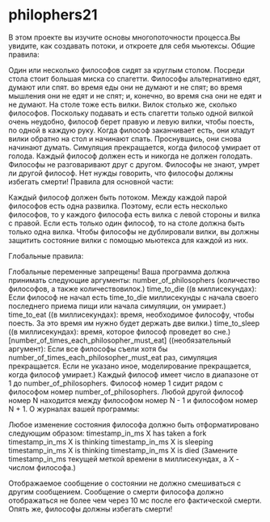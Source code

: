 # philophers21
В этом проекте вы изучите основы многопоточности процесса.Вы увидите, как создавать потоки, и откроете для себя мьютексы.
Общие правила:

Один или несколько философов сидят за круглым столом. Посреди стола стоит большая миска со спагетти.
Философы альтернативно едят, думают или спят.
во время еды они не думают и не спят;
во время мышления они не едят и не спят;
и, конечно, во время сна они не едят и не думают.
На столе тоже есть вилки. Вилок столько же, сколько философов.
Поскольку подавать и есть спагетти только одной вилкой очень неудобно, философ берет правую и левую вилки, чтобы поесть, по одной в каждую руку.
Когда философ заканчивает есть, они кладут вилки обратно на стол и начинают спать. Проснувшись, они снова начинают думать. Симуляция прекращается, когда философ умирает от голода.
Каждый философ должен есть и никогда не должен голодать.
Философы не разговаривают друг с другом.
Философы не знают, умрет ли другой философ.
Нет нужды говорить, что философы должны избегать смерти!
Правила для основной части:

Каждый философ должен быть потоком.
Между каждой парой философов есть одна развилка. Поэтому, если есть несколько философов, то у каждого философа есть вилка с левой стороны и вилка с правой. Если есть только один философ, то на столе должна быть только одна вилка.
Чтобы философы не дублировали вилки, вы должны защитить состояние вилки с помощью мьютекса для каждой из них.

Глобальные правила:

Глобальные переменные запрещены!
Ваша программа должна принимать следующие аргументы:
number_of_philosophers (количество философов, а также количествовилок.)
time_to_die ((в миллисекундах): Если философ не начал есть time_to_die миллисекунды с начала своего последнего приема пищи или начала симуляции, он умирает.)
time_to_eat ((в миллисекундах): время, необходимое философу, чтобы поесть. За это время им нужно будет держать две вилки.)
time_to_sleep ((в миллисекундах): время, которое философ проведет во сне.)
[number_of_times_each_philosopher_must_eat] ((необязательный аргумент): Если все философы съели хотя бы number_of_times_each_philosopher_must_eat раз, симуляция прекращается. Если не указано иное, моделирование прекращается, когда философ умирает.)
Каждый философ имеет число в диапазоне от 1 до number_of_philosophers.
Философ номер 1 сидит рядом с философом номер number_of_philosophers. Любой другой философ номер N находится между философом номер N - 1 и философом номер N + 1.
О журналах вашей программы:

Любое изменение состояния философа должно быть отформатировано следующим образом:
timestamp_in_ms X has taken a fork
timestamp_in_ms X is thinking
timestamp_in_ms X is sleeping
timestamp_in_ms X is thinking
timestamp_in_ms X is died
(Замените timestamp_in_ms текущей меткой времени в миллисекундах, а X - числом философа.)

Отображаемое сообщение о состоянии не должно смешиваться с другим сообщением.
Сообщение о смерти философа должно отображаться не более чем через 10 мс после его фактической смерти.
Опять же, философы должны избегать смерти!
